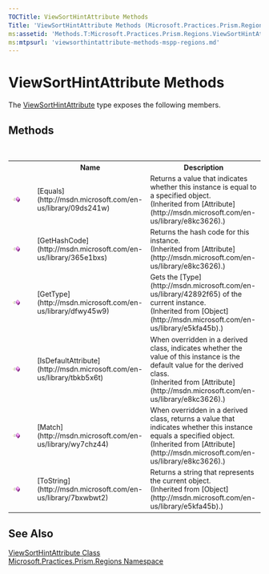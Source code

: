 ```yaml
---
TOCTitle: ViewSortHintAttribute Methods
Title: 'ViewSortHintAttribute Methods (Microsoft.Practices.Prism.Regions)'
ms:assetid: 'Methods.T:Microsoft.Practices.Prism.Regions.ViewSortHintAttribute'
ms:mtpsurl: 'viewsorthintattribute-methods-mspp-regions.md'
---
```


# ViewSortHintAttribute Methods

The [ViewSortHintAttribute](/patterns-practices/reference/viewsorthintattribute-class-mspp-regions) type exposes the following members.

## Methods
 
<table>
<colgroup>
<col width="10%" />
</colgroup>

<tbody><tr>
<th>
							&nbsp;
						</th>
<th>Name</th>
<th>Description</th>
</tr>
<tr>
<td>

![Public method](/patterns-practices/reference/images/public-method.gif)
</td>
<td>
[Equals](http://msdn.microsoft.com/en-us/library/09ds241w)
</td>
<td>
<div>Returns a value that indicates whether this instance is equal to a specified object.</div> (Inherited from [Attribute](http://msdn.microsoft.com/en-us/library/e8kc3626).)</td>
</tr>
<tr>
<td>

![Public method](/patterns-practices/reference/images/public-method.gif)
</td>
<td>
[GetHashCode](http://msdn.microsoft.com/en-us/library/365e1bxs)
</td>
<td>
<div>Returns the hash code for this instance.</div> (Inherited from [Attribute](http://msdn.microsoft.com/en-us/library/e8kc3626).)</td>
</tr>
<tr>
<td>

![Public method](/patterns-practices/reference/images/public-method.gif)
</td>
<td>
[GetType](http://msdn.microsoft.com/en-us/library/dfwy45w9)
</td>
<td>
<div>Gets the [Type](http://msdn.microsoft.com/en-us/library/42892f65) of the current instance.</div> (Inherited from [Object](http://msdn.microsoft.com/en-us/library/e5kfa45b).)</td>
</tr>
<tr>
<td>

![Public method](/patterns-practices/reference/images/public-method.gif)
</td>
<td>
[IsDefaultAttribute](http://msdn.microsoft.com/en-us/library/tbkb5x6t)
</td>
<td>
<div>When overridden in a derived class, indicates whether the value of this instance is the default value for the derived class.</div> (Inherited from [Attribute](http://msdn.microsoft.com/en-us/library/e8kc3626).)</td>
</tr>
<tr>
<td>

![Public method](/patterns-practices/reference/images/public-method.gif)
</td>
<td>
[Match](http://msdn.microsoft.com/en-us/library/wy7chz44)
</td>
<td>
<div>When overridden in a derived class, returns a value that indicates whether this instance equals a specified object.</div> (Inherited from [Attribute](http://msdn.microsoft.com/en-us/library/e8kc3626).)</td>
</tr>
<tr>
<td>

![Public method](/patterns-practices/reference/images/public-method.gif)
</td>
<td>
[ToString](http://msdn.microsoft.com/en-us/library/7bxwbwt2)
</td>
<td>
<div>Returns a string that represents the current object.</div> (Inherited from [Object](http://msdn.microsoft.com/en-us/library/e5kfa45b).)</td>
</tr>
</tbody>
</table>

## See Also

[ViewSortHintAttribute Class](/patterns-practices/reference/viewsorthintattribute-class-mspp-regions)  
[Microsoft.Practices.Prism.Regions Namespace](/patterns-practices/reference/mspp-regions-namespace)  
